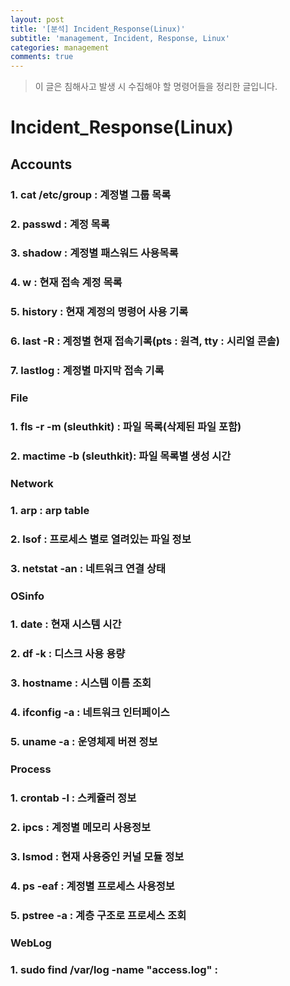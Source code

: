 ```yaml
---
layout: post
title: '[분석] Incident_Response(Linux)'
subtitle: 'management, Incident, Response, Linux'
categories: management
comments: true
---
```


> 이 글은 침해사고 발생 시 수집해야 할 명령어들을 정리한 글입니다.

# Incident_Response(Linux)

## Accounts

### 1. cat /etc/group : 계정별 그룹 목록

### 2. passwd : 계정 목록

### 3. shadow : 계정별 패스워드 사용목록

### 4. w : 현재 접속 계정 목록

### 5. history : 현재 계정의 명령어 사용 기록

### 6. last -R : 계정별 현재 접속기록(pts : 원격, tty : 시리얼 콘솔)

### 7. lastlog : 계정별 마지막 접속 기록

### File

### 1. fls -r -m (sleuthkit) : 파일 목록(삭제된 파일 포함)

### 2. mactime -b (sleuthkit): 파일 목록별 생성 시간

### Network

### 1. arp : arp table

### 2. lsof : 프로세스 별로 열려있는 파일 정보

### 3. netstat -an : 네트워크 연결 상태

### OSinfo

### 1. date : 현재 시스템 시간

### 2. df -k : 디스크 사용 용량

### 3. hostname : 시스템 이름 조회

### 4. ifconfig -a : 네트워크 인터페이스

### 5. uname -a : 운영체제 버젼 정보

### Process

### 1. crontab -l : 스케쥴러 정보

### 2. ipcs : 계정별 메모리 사용정보

### 3. lsmod : 현재 사용중인 커널 모듈 정보

### 4. ps -eaf : 계정별 프로세스 사용정보

### 5. pstree -a : 계층 구조로 프로세스 조회

### WebLog

### 1. sudo find /var/log -name "access.log" : 

